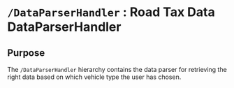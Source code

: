 # `/DataParserHandler` : Road Tax Data DataParserHandler

## Purpose

The `/DataParserHandler` hierarchy contains the data parser for retrieving the right data based on which vehicle type the user has chosen.